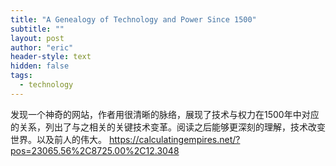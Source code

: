 ```yaml
---
title: "A Genealogy of Technology and Power Since 1500"
subtitle: ""
layout: post
author: "eric"
header-style: text
hidden: false
tags:
  - technology
---
```


发现一个神奇的网站，作者用很清晰的脉络，展现了技术与权力在1500年中对应的关系，列出了与之相关的关键技术变革。阅读之后能够更深刻的理解，技术改变世界。以及前人的伟大。
https://calculatingempires.net/?pos=23065.56%2C8725.00%2C12.3048